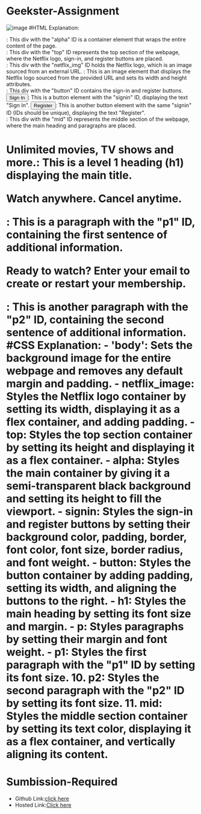 # Geekster-Assignment
![image](https://github.com/namishagurunani/Geekster-Assignments/assets/126158413/f127468a-a8c3-43c4-815a-0c7ecd8c9859)
 #HTML
 Explanation:
<div id="alpha">: This div with the "alpha" ID is a container element that wraps the entire content of the page.
<div id="top">: This div with the "top" ID represents the top section of the webpage, where the Netflix logo, sign-in, and register buttons are placed.
<div id="netflix_img">: This div with the "netflix_img" ID holds the Netflix logo, which is an image sourced from an external URL.
<img src>: This is an image element that displays the Netflix logo sourced from the provided URL and sets its width and height attributes.
<div id="button">: This div with the "button" ID contains the sign-in and register buttons.
<button id="signin">Sign In</button>: This is a button element with the "signin" ID, displaying the text "Sign In".
<button id="signin">Register</button>: This is another button element with the same "signin" ID (IDs should be unique), displaying the text "Register".
<div id="mid">: This div with the "mid" ID represents the middle section of the webpage, where the main heading and paragraphs are placed.
<h1>Unlimited movies, TV shows and more.: This is a level 1 heading (h1) displaying the main title.
<p id="p1">Watch anywhere. Cancel anytime.</p>: This is a paragraph with the "p1" ID, containing the first sentence of additional information.
<p id="p2">Ready to watch? Enter your email to create or restart your membership.</p>: This is another paragraph with the "p2" ID, containing the second sentence of additional information.
 #CSS
Explanation:
- 'body': Sets the background image for the entire webpage and removes any default margin and padding.
- netflix_image: Styles the Netflix logo container by setting its width, displaying it as a flex container, and adding padding.
- top: Styles the top section container by setting its height and displaying it as a flex container.
- alpha: Styles the main container by giving it a semi-transparent black background and setting its height to fill the viewport.
- signin: Styles the sign-in and register buttons by setting their background color, padding, border, font color, font size, border radius, and font weight.
- button: Styles the button container by adding padding, setting its width, and aligning the buttons to the right.
- h1: Styles the main heading by setting its font size and margin.
- p: Styles paragraphs by setting their margin and font weight.
- p1: Styles the first paragraph with the "p1" ID by setting its font size.
10. p2: Styles the second paragraph with the "p2" ID by setting its font size.
11. mid: Styles the middle section container by setting its text color, displaying it as a flex container, and vertically aligning its content.

# Sumbission-Required
- Github Link:[click here](https://github.com/namishagurunani/Geekster-Assignments)
- Hosted Link:[Click here](https://namishagurunani.github.io/Geekster-Assignments/Netflix/index.html) 
